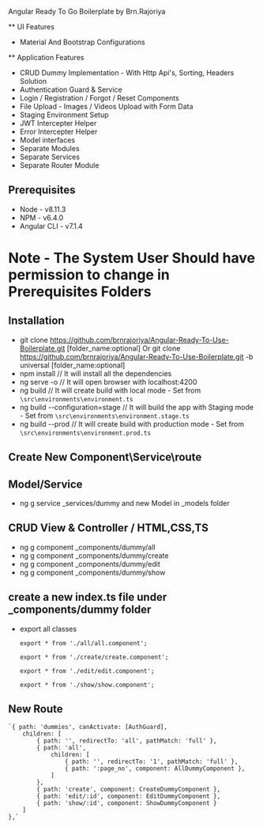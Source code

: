 Angular Ready To Go Boilerplate by Brn.Rajoriya

** UI Features
* Material And Bootstrap Configurations

** Application Features
* CRUD Dummy Implementation - With Http Api's, Sorting, Headers Solution 
* Authentication Guard & Service
* Login / Registration / Forgot / Reset Components
* File Upload - Images / Videos Upload with Form Data
* Staging Environment Setup
* JWT Intercepter Helper
* Error Intercepter Helper
* Model interfaces 
* Separate Modules
* Separate Services
* Separate Router Module

## Prerequisites

* Node - v8.11.3
* NPM - v6.4.0
* Angular CLI - v7.1.4

# Note - The System User Should have permission to change in Prerequisites Folders 

## Installation
* git clone https://github.com/brnrajoriya/Angular-Ready-To-Use-Boilerplate.git [folder_name:optional] Or git clone https://github.com/brnrajoriya/Angular-Ready-To-Use-Boilerplate.git -b universal [folder_name:optional]
* npm install  // It will install all the dependencies 
* ng serve -o  // It will open browser with localhost:4200
* ng build     // It will create build with local mode - Set from `\src\environments\environment.ts`
* ng build --configuration=stage  // It will build the app with Staging mode - Set from `\src\environments\environment.stage.ts`
* ng build --prod    // It will create build with production mode - Set from `\src\environments\environment.prod.ts`

## Create New Component\Service\route

## Model/Service
* ng g service _services/dummy
and new Model in _models folder


## CRUD View & Controller / HTML,CSS,TS
* ng g component _components/dummy/all
* ng g component _components/dummy/create
* ng g component _components/dummy/edit
* ng g component _components/dummy/show


## create a new index.ts file under _components/dummy folder
* export all classes

	`export * from './all/all.component';`

	`export * from './create/create.component';`

	`export * from './edit/edit.component';`

	`export * from './show/show.component';`


## New Route 

	`{ path: 'dummies', canActivate: [AuthGuard],
    	children: [
    		{ path: '', redirectTo: 'all', pathMatch: 'full' },
			{ path: 'all', 
				children: [
		    		{ path: '', redirectTo: '1', pathMatch: 'full' },
					{ path: ':page_no', component: AllDummyComponent },
				]
			},
			{ path: 'create', component: CreateDummyComponent },
			{ path: 'edit/:id', component: EditDummyComponent },
			{ path: 'show/:id', component: ShowDummyComponent }
		]
	},`